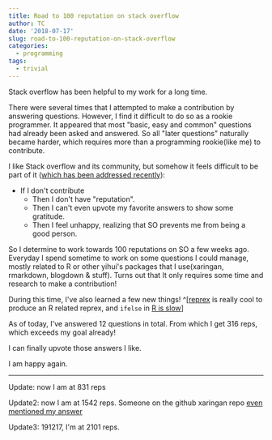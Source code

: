 ```yaml
---
title: Road to 100 reputation on stack overflow
author: TC
date: '2018-07-17'
slug: road-to-100-reputation-on-stack-overflow
categories:
  - programming
tags:
  - trivial
---
```


Stack overflow has been helpful to my work for a long time. 

There were several times that I attempted to make a contribution by answering questions. However, I find it difficult to do so as a rookie programmer. It appeared that most "basic, easy and common" questions had already been asked and answered. So all "later questions" naturally became harder, which requires more than a programming rookie(like me) to contribute.

I like Stack overflow and its community, but somehow it feels difficult to be part of it ([which has been addressed recently](https://stackoverflow.blog/2018/04/26/stack-overflow-isnt-very-welcoming-its-time-for-that-to-change/)):

- If I don't contribute
    - Then I don't have "reputation".
    - Then I can't even upvote my favorite answers to show some gratitude.
    - Then I feel unhappy, realizing that SO prevents me from being a good person.

So I determine to work towards 100 reputations on SO a few weeks ago. Everyday I spend sometime to work on some questions I could manage, mostly related to R or other yihui's packages that I use(xaringan, rmarkdown, blogdown & stuff). Turns out that It only requires some time and research to make a contribution!

During this time, I've also learned a few new things! ^[[reprex](https://reprex.tidyverse.org/) is really cool to produce an R related reprex, and  `ifelse` in [R is slow](https://stackoverflow.com/a/51260196/7503413)]

As of today, I've answered 12 questions in total. From which I get 316 reps, which exceeds my goal already!

I can finally upvote those answers I like.

I am happy again.

---

Update: now I am at 831 reps

Update2: now I am at 1542 reps. Someone on the github xaringan repo [even mentioned my answer](https://github.com/yihui/xaringan/issues/182#issuecomment-437632871)

Update3: 191217, I'm at 2101 reps. 